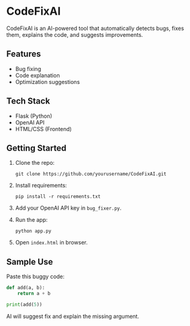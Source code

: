 # CodeFixAI

CodeFixAI is an AI-powered tool that automatically detects bugs, fixes them, explains the code, and suggests improvements.

## Features
- Bug fixing
- Code explanation
- Optimization suggestions

## Tech Stack
- Flask (Python)
- OpenAI API
- HTML/CSS (Frontend)

## Getting Started

1. Clone the repo:
   ```
   git clone https://github.com/yourusername/CodeFixAI.git
   ```

2. Install requirements:
   ```
   pip install -r requirements.txt
   ```

3. Add your OpenAI API key in `bug_fixer.py`.

4. Run the app:
   ```
   python app.py
   ```

5. Open `index.html` in browser.

## Sample Use

Paste this buggy code:
```python
def add(a, b):
    return a + b

print(add(5))
```

AI will suggest fix and explain the missing argument.
